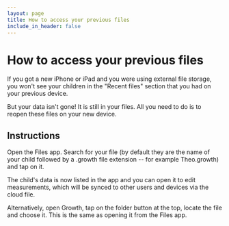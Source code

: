 ```yaml
---
layout: page
title: How to access your previous files
include_in_header: false
---
```


# How to access your previous files

If you got a new iPhone or iPad and you were using external file storage, you won't see your children in the "Recent files" section that you had on your previous device.

But your data isn't gone! It is still in your files. All you need to do is to reopen these files on your new device.

## Instructions

Open the Files app. Search for your file (by default they are the name of your child followed by a .growth file extension -- for example Theo.growth) and tap on it.

The child's data is now listed in the app and you can open it to edit measurements, which will be synced to other users and devices via the cloud file.

Alternatively, open Growth, tap on the folder button at the top, locate the file and choose it. This is the same as opening it from the Files app.


